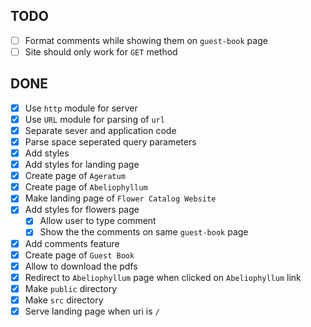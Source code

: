 ## TODO

- [ ] Format comments while showing them on `guest-book` page
- [ ] Site should only work for `GET` method

## DONE
- [x] Use `http` module for server
- [x] Use `URL` module for parsing of `url`
- [x] Separate sever and application code
- [x] Parse space seperated query parameters
- [x] Add styles
- [x] Add styles for landing page
- [x] Create page of `Ageratum`
- [x] Create page of `Abeliophyllum`
- [x] Make landing page of `Flower Catalog Website`
- [x] Add styles for flowers page
  - [x] Allow user to type comment
  - [x] Show the the comments on same `guest-book` page
- [x] Add comments feature 
- [x] Create page of `Guest Book`
- [x] Allow to download the pdfs
- [x] Redirect to `Abeliophyllum` page when clicked on `Abeliophyllum` link
- [x] Make `public` directory
- [x] Make `src` directory
- [x] Serve landing page when uri is `/`
